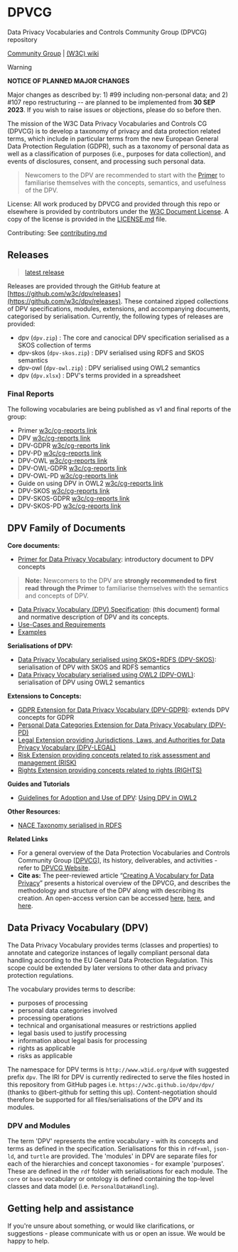 # DPVCG
Data Privacy Vocabularies and Controls Community Group (DPVCG) repository

[Community Group](https://www.w3.org/community/dpvcg/) | [(W3C) wiki](https://www.w3.org/community/dpvcg/wiki/Main_Page)

> [!WARNING]  
> **NOTICE OF PLANNED MAJOR CHANGES**
>
> Major changes as described by: 1) #99 including non-personal data; and 2) #107 repo restructuring -- are planned to be implemented from **30 SEP 2023**. If you wish to raise issues or objections, please do so before then.

The mission of the W3C Data Privacy Vocabularies and Controls CG (DPVCG) is to develop a taxonomy of privacy and data protection related terms, which include in particular terms from the new European General Data Protection Regulation (GDPR), such as a taxonomy of personal data as well as a classification of purposes (i.e., purposes for data collection), and events of disclosures, consent, and processing such personal data.

> Newcomers to the DPV are recommended to start with the [Primer](https://w3id.org/dpv/primer) to familiarise themselves with the concepts, semantics, and usefulness of the DPV.

License: All work produced by DPVCG and provided through this repo or elsewhere is provided by contributors under the [W3C Document License](https://www.w3.org/Consortium/Legal/2015/doc-license). A copy of the license is provided in the [LICENSE.md](./LICENSE.md) file.

Contributing: See [contributing.md](./contributing.md)

## Releases

> [latest release](https://github.com/w3c/dpv/releases/latest)

Releases are provided through the GitHub feature at [https://github.com/w3c/dpv/releases](https://github.com/w3c/dpv/releases). These contained zipped collections of DPV specifications, modules, extensions, and accompanying documents, categorised by serialisation. Currently, the following types of releases are provided:

- dpv (`dpv.zip`) : The core and canocical DPV specification serialised as a SKOS collection of terms
- dpv-skos (`dpv-skos.zip`) : DPV serialised using RDFS and SKOS semantics
- dpv-owl (`dpv-owl.zip`) : DPV serialised using OWL2 semantics
- dpv (`dpv.xlsx`) : DPV's terms provided in a spreadsheet

### Final Reports

The following vocabularies are being published as v1 and final reports of the group:

- Primer [w3c/cg-reports link](https://www.w3.org/community/reports/dpvcg/CG-FINAL-primer-20221205)
- DPV [w3c/cg-reports link](https://www.w3.org/community/reports/dpvcg/CG-FINAL-dpv-20221205)
- DPV-GDPR [w3c/cg-reports link](https://www.w3.org/community/reports/dpvcg/CG-FINAL-dpv-gdpr-20221205)
- DPV-PD [w3c/cg-reports link](https://www.w3.org/community/reports/dpvcg/CG-FINAL-dpv-pd-20221205)
- DPV-OWL [w3c/cg-reports link](https://www.w3.org/community/reports/dpvcg/CG-FINAL-dpv-owl-20221205)
- DPV-OWL-GDPR [w3c/cg-reports link](https://www.w3.org/community/reports/dpvcg/CG-FINAL-dpv-owl-gdpr-20221205)
- DPV-OWL-PD [w3c/cg-reports link](https://www.w3.org/community/reports/dpvcg/CG-FINAL-dpv-owl-pd-20221205)
- Guide on using DPV in OWL2 [w3c/cg-reports link](https://www.w3.org/community/reports/dpvcg/CG-FINAL-guide-dpv-owl-20221006)
- DPV-SKOS [w3c/cg-reports link](https://www.w3.org/community/reports/dpvcg/CG-FINAL-dpv-skos-20221205)
- DPV-SKOS-GDPR [w3c/cg-reports link](https://www.w3.org/community/reports/dpvcg/CG-FINAL-dpv-skos-gdpr-20221205)
- DPV-SKOS-PD [w3c/cg-reports link](https://www.w3.org/community/reports/dpvcg/CG-FINAL-dpv-skos-pd-20221205)

## DPV Family of Documents

**Core documents:**

* [Primer for Data Privacy Vocabulary](https://www.w3id.org/dpv/primer): introductory document to DPV concepts
    
> **Note:** Newcomers to the DPV are **strongly recommended to first read through the Primer** to familiarise themselves with the semantics and concepts of DPV.
    
*   [Data Privacy Vocabulary (DPV) Specification](https://www.w3id.org/dpv): (this document) formal and normative description of DPV and its concepts.
*   [Use-Cases and Requirements](https://w3id.org/dpv/use-cases/)
*   [Examples](https://w3id.org/dpv/examples/)

**Serialisations of DPV:**

-   [Data Privacy Vocabulary serialised using SKOS+RDFS (DPV-SKOS)](https://www.w3id.org/dpv/dpv-skos): serialisation of DPV with SKOS and RDFS semantics
-   [Data Privacy Vocabulary serialised using OWL2 (DPV-OWL)](https://www.w3id.org/dpv/dpv-owl): serialisation of DPV using OWL2 semantics

**Extensions to Concepts:**
-   [GDPR Extension for Data Privacy Vocabulary (DPV-GDPR)](https://www.w3id.org/dpv/dpv-gdpr): extends DPV concepts for GDPR
-   [Personal Data Categories Extension for Data Privacy Vocabulary (DPV-PD)](https://www.w3id.org/dpv/dpv-pd)
-   [Legal Extension providing Jurisdictions, Laws, and Authorities for Data Privacy Vocabulary (DPV-LEGAL)](https://www.w3id.org/dpv/dpv-legal)
-   [Risk Extension providing concepts related to risk assessment and management (RISK)](https://www.w3id.org/dpv/risk)
-   [Rights Extension providing concepts related to rights (RIGHTS)](https://www.w3id.org/dpv/rights)

**Guides and Tutorials**
-   [Guidelines for Adoption and Use of DPV](https://w3id.org/dpv/guides): [Using DPV in OWL2](https://w3id.org/dpv/guides/dpv-owl)

**Other Resources:**
-   [NACE Taxonomy serialised in RDFS](https://www.w3id.org/dpv/dpv-nace)

**Related Links**
*   For a general overview of the Data Protection Vocabularies and Controls Community Group \[[DPVCG](#bib-dpvcg "W3C Data Privacy Vocabularies and Controls Community Group (DPVCG)")\], its history, deliverables, and activities - refer to [DPVCG Website](https://www.w3.org/community/dpvcg/).
*   **Cite as:** The peer-reviewed article “[Creating A Vocabulary for Data Privacy](https://link.springer.com/chapter/10.1007%2F978-3-030-33246-4_44)” presents a historical overview of the DPVCG, and describes the methodology and structure of the DPV along with describing its creation. An open-access version can be accessed [here](http://hdl.handle.net/2262/91581), [here](http://doras.dcu.ie/23801/), and [here](https://aic.ai.wu.ac.at/~polleres/publications/pand-etal-2019ODBASE.pdf).

## Data Privacy Vocabulary (DPV)

The Data Privacy Vocabulary provides terms (classes and properties) to annotate and categorize instances of legally compliant personal data handling according to the EU General Data Protection Regulation. This scope could be extended by later versions to other data and privacy protection regulations. 

The vocabulary provides terms to describe:

* purposes of processing
* personal data categories involved
* processing operations
* technical and organisational measures or restrictions applied
* legal basis used to justify processing
* information about legal basis for processing
* rights as applicable
* risks as applicable

The namespace for DPV terms is `http://www.w3id.org/dpv#` with suggested prefix `dpv`. The IRI for DPV is currently redirected to serve the files hosted in this repository from GitHub pages i.e. `https://w3c.github.io/dpv/dpv/` (thanks to @bert-github for setting this up). Content-negotiation should therefore be supported for all files/serialisations of the DPV and its modules.

### DPV and Modules

The term 'DPV' represents the entire vocabulary - with its concepts and terms as defined in the specification. Serialisations for this in `rdf+xml`, `json-ld`, and `turtle` are provided. The 'modules' in DPV are separate files for each of the hierarchies and concept taxonomies - for example 'purposes'. These are defined in the `rdf` folder with serialisations for each module. The `core` or `base` vocabulary or ontology is defined containing the top-level classes and data model (i.e. `PersonalDataHandling`).

## Getting help and assistance

If you're unsure about something, or would like clarifications, or suggestions - please communicate with us or open an issue. We would be happy to help.
